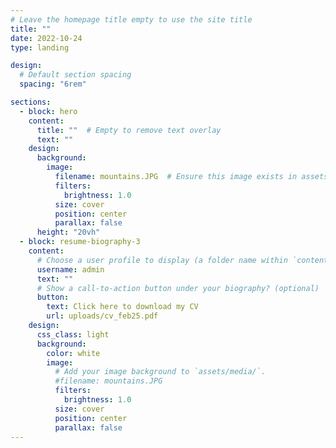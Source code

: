 ```yaml
---
# Leave the homepage title empty to use the site title
title: ""
date: 2022-10-24
type: landing

design:
  # Default section spacing
  spacing: "6rem"

sections:
  - block: hero
    content: 
      title: ""  # Empty to remove text overlay
      text: "" 
    design:
      background:
        image:
          filename: mountains.JPG  # Ensure this image exists in assets/media/
          filters:
            brightness: 1.0
          size: cover
          position: center
          parallax: false
      height: "20vh"
  - block: resume-biography-3
    content:
      # Choose a user profile to display (a folder name within `content/authors/`)
      username: admin
      text: ""
      # Show a call-to-action button under your biography? (optional)
      button:
        text: Click here to download my CV
        url: uploads/cv_feb25.pdf
    design:
      css_class: light
      background:
        color: white
        image:
          # Add your image background to `assets/media/`.
          #filename: mountains.JPG
          filters:
            brightness: 1.0
          size: cover
          position: center
          parallax: false
---
```

